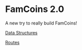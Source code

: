 # FamCoins 2.0
A new try to really build FamCoins!

[Data Structures](https://github.com/JupiterPi/FamCoins-2.0/wiki/Data-Structures)

[Routes](https://github.com/JupiterPi/FamCoins-2.0/wiki/Routes)
